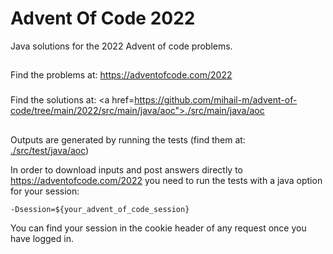 # Advent Of Code 2022
Java solutions for the 2022 Advent of code problems.
##
Find the problems at: https://adventofcode.com/2022
###
Find the solutions at: <a href=https://github.com/mihail-m/advent-of-code/tree/main/2022/src/main/java/aoc">./src/main/java/aoc</a>
##
Outputs are generated by running the tests (find them at: <a href="https://github.com/mihail-m/advent-of-code/tree/main/2022/src/test/java/aoc">./src/test/java/aoc</a>)

In order to download inputs and post answers directly to https://adventofcode.com/2022 you need to run the tests with a java option for your session:
```
-Dsession=${your_advent_of_code_session}
```
You can find your session in the cookie header of any request once you have logged in.
